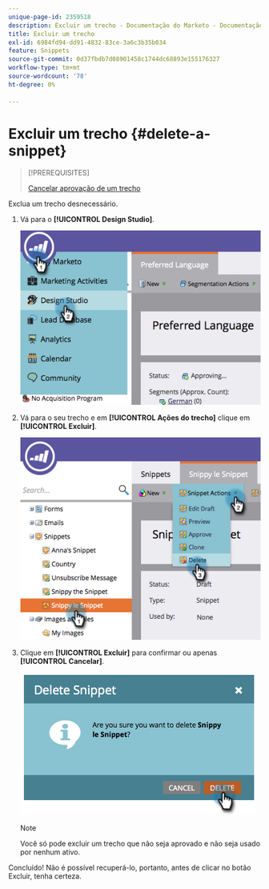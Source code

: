 ```yaml
---
unique-page-id: 2359518
description: Excluir um trecho - Documentação do Marketo - Documentação do produto
title: Excluir um trecho
exl-id: 6984fd94-dd91-4832-83ce-3a6c3b35b034
feature: Snippets
source-git-commit: 0d37fbdb7d08901458c1744dc68893e155176327
workflow-type: tm+mt
source-wordcount: '78'
ht-degree: 0%

---
```


# Excluir um trecho {#delete-a-snippet}

>[!PREREQUISITES]
>
>[Cancelar aprovação de um trecho](/help/marketo/product-docs/personalization/segmentation-and-snippets/snippets/unapprove-a-snippet.md)

Exclua um trecho desnecessário.

1. Vá para o **[!UICONTROL Design Studio]**.

   ![](assets/image2014-9-16-10-3a43-3a47.png)

1. Vá para o seu trecho e em **[!UICONTROL Ações do trecho]** clique em **[!UICONTROL Excluir]**.

   ![](assets/image2014-9-16-10-3a43-3a57.png)

1. Clique em **[!UICONTROL Excluir]** para confirmar ou apenas **[!UICONTROL Cancelar]**.

   ![](assets/image2014-9-16-10-3a44-3a8.png)

   >[!NOTE]
   >
   >Você só pode excluir um trecho que não seja aprovado e não seja usado por nenhum ativo.

Concluído! Não é possível recuperá-lo, portanto, antes de clicar no botão Excluir, tenha certeza.

